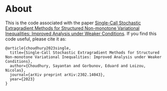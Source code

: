 # About

This is the code associated with the paper [Single-Call Stochastic Extragradient Methods for Structured Non-monotone Variational Inequalities: Improved Analysis under Weaker Conditions](https://arxiv.org/abs/2302.14043). If you find this code useful, please cite it as:

```
@article{choudhury2023single,
  title={Single-Call Stochastic Extragradient Methods for Structured Non-monotone Variational Inequalities: Improved Analysis under Weaker Conditions},
  author={Choudhury, Sayantan and Gorbunov, Eduard and Loizou, Nicolas},
  journal={arXiv preprint arXiv:2302.14043},
  year={2023}
}
```
